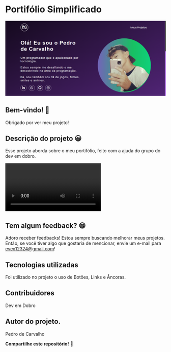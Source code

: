 # Portifólio Simplificado

![Visualização do site Portifólio simplificado](./github/capa-do-projeto.png)

## Bem-vindo! 👋
Obrigado por ver meu projeto!

## Descrição do projeto 😀
Esse projeto aborda sobre o meu portifólio, feito com a ajuda do grupo do dev em dobro.

![Demonstração do site Portifólio simplificado](./github/demonstracao-da-aplicacao.mp4)

## Tem algum feedback? 😁
Adoro receber feedbacks! Estou sempre buscando melhorar meus projetos. Então, se você tiver algo que gostaria de mencionar, envie um e-mail para evex12324@gmail.com!

## Tecnologias utilizadas
Foi utilizado no projeto o uso de Botões, Links e Âncoras.

## Contribuidores
Dev em Dobro

## Autor do projeto.
Pedro de Carvalho

**Compartilhe este repositório!** 🚀
